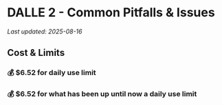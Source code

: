 # DALLE 2 - Common Pitfalls & Issues

*Last updated: 2025-08-16*

## Cost & Limits

### 💰 $6.52 for daily use limit

### 💰 $6.52 for what has been up until now a daily use limit

